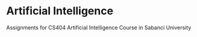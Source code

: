 # Artificial Intelligence
Assignments for CS404 Artificial Intelligence Course in Sabanci University
